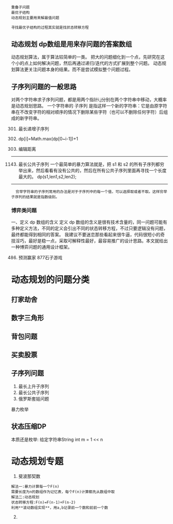 ## 
```
重叠子问题
最优子结构
动态规划主要用来解最值问题

寻找最优子结构的过程其实就是找状态转移方程
```
## 动态规划 dp数组是用来存问题的答案数组
动态规划算法，属于算法较简单的一类。
把大的问题细化到一个点，先研究在这个小的点上如何解决问题，然后再通过递归/迭代的方式扩展到整个问题。
动态规划算法更关注问题本身的结果。而不是尝试模拟整个问题过程。

## 子序列问题的一般思路
对两个字符串求子序列问题，都是用两个指针i,j分别在两个字符串中移动，大概率是动态规划思路。
一个字符串的 子序列 是指这样一个新的字符串：它是由原字符串在不改变字符的相对顺序的情况下删除某些字符（也可以不删除任何字符）后组成的新字符串。

301. 最长递增子序列

302. dp[i]=Math.max(dp[0~i-1])+1

303. 编辑距离
---
1143. 最长公共子序列
一个最简单的暴力算法就是，把 s1 和 s2 的所有子序列都穷举出来，然后看看有没有公共的，然后在所有公共子序列里面再寻找一个长度最大的。
dp(s1,len1,s2,len2);

---
      穷举字符串的子序列常用的办法是对于子序列中的每一个值，可以选择取或者不取。这样穷举子序列的结果就是指数级别。

### 博弈类问题

一、定义 dp 数组的含义
定义 dp 数组的含义是很有技术含量的，同一问题可能有多种定义方法，不同的定义会引出不同的状态转移方程，不过只要逻辑没有问题，最终都能得到相同的答案。
我建议不要迷恋那些看起来很牛逼，代码很短小的奇技淫巧，最好是稳一点，采取可解释性最好，最容易推广的设计思路。本文就给出一种博弈问题的通用设计框架。


486. 预测赢家
877石子游戏


# 动态规划的问题分类
## 打家劫舍

## 数字三角形

## 背包问题

## 买卖股票

## 子序列问题
1. 最长上升子序列
2. 最长公共子序列
3. 俄罗斯套娃问题


暴力枚举


## 状态压缩DP
本质还是枚举:
给定字符串String
int m = 1 << n

# 动态规划专题
1. 斐波那契数
```
解法一:暴力计算每一个F(n)
需要长度为n的数组作为记忆表，每个F(n)计算都先从数组中取
解法二:动态规划
状态转移方程:F(n)=F(n-1)+F(n-2)
利用**滚动数组实现**，用a,b记录前一个数和前前一个数
```
2.
```

```






